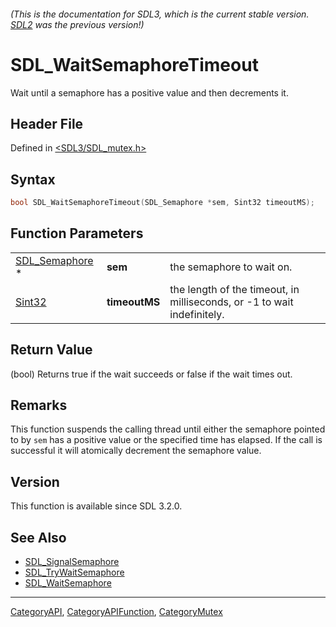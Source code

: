 ###### (This is the documentation for SDL3, which is the current stable version. [SDL2](https://wiki.libsdl.org/SDL2/) was the previous version!)
# SDL_WaitSemaphoreTimeout

Wait until a semaphore has a positive value and then decrements it.

## Header File

Defined in [<SDL3/SDL_mutex.h>](https://github.com/libsdl-org/SDL/blob/main/include/SDL3/SDL_mutex.h)

## Syntax

```c
bool SDL_WaitSemaphoreTimeout(SDL_Semaphore *sem, Sint32 timeoutMS);
```

## Function Parameters

|                                  |               |                                                                         |
| -------------------------------- | ------------- | ----------------------------------------------------------------------- |
| [SDL_Semaphore](SDL_Semaphore) * | **sem**       | the semaphore to wait on.                                               |
| [Sint32](Sint32)                 | **timeoutMS** | the length of the timeout, in milliseconds, or -1 to wait indefinitely. |

## Return Value

(bool) Returns true if the wait succeeds or false if the wait times out.

## Remarks

This function suspends the calling thread until either the semaphore
pointed to by `sem` has a positive value or the specified time has elapsed.
If the call is successful it will atomically decrement the semaphore value.

## Version

This function is available since SDL 3.2.0.

## See Also

- [SDL_SignalSemaphore](SDL_SignalSemaphore)
- [SDL_TryWaitSemaphore](SDL_TryWaitSemaphore)
- [SDL_WaitSemaphore](SDL_WaitSemaphore)

----
[CategoryAPI](CategoryAPI), [CategoryAPIFunction](CategoryAPIFunction), [CategoryMutex](CategoryMutex)

